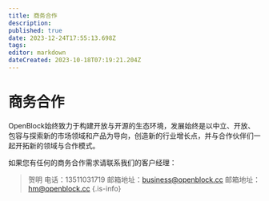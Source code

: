 ```yaml
---
title: 商务合作
description: 
published: true
date: 2023-12-24T17:55:13.698Z
tags: 
editor: markdown
dateCreated: 2023-10-18T07:19:21.204Z
---
```


# 商务合作

OpenBlock始终致力于构建开放与开源的生态环境，发展始终是以中立、开放、包容与探索新的市场领域和产品为导向，创造新的行业增长点，并与合作伙伴们一起开拓新的领域与合作模式。

如果您有任何的商务合作需求请联系我们的客户经理：

> 贺明
> 电话：13511031719
> 邮箱地址：business@openblock.cc
> 邮箱地址：hm@openblock.cc
{.is-info}



